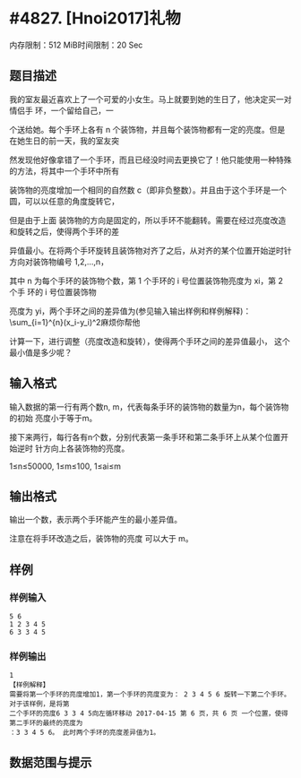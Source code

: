 # #4827. [Hnoi2017]礼物

内存限制：512 MiB时间限制：20 Sec

## 题目描述

我的室友最近喜欢上了一个可爱的小女生。马上就要到她的生日了，他决定买一对情侣手 环，一个留给自己，一

个送给她。每个手环上各有 n 个装饰物，并且每个装饰物都有一定的亮度。但是在她生日的前一天，我的室友突

然发现他好像拿错了一个手环，而且已经没时间去更换它了！他只能使用一种特殊的方法，将其中一个手环中所有

装饰物的亮度增加一个相同的自然数 c（即非负整数）。并且由于这个手环是一个圆，可以以任意的角度旋转它，

但是由于上面 装饰物的方向是固定的，所以手环不能翻转。需要在经过亮度改造和旋转之后，使得两个手环的差

异值最小。在将两个手环旋转且装饰物对齐了之后，从对齐的某个位置开始逆时针方向对装饰物编号 1,2,&hellip;,n，

其中 n 为每个手环的装饰物个数，第 1 个手环的 i 号位置装饰物亮度为 xi，第 2 个手 环的 i 号位置装饰物

亮度为 yi，两个手环之间的差异值为(参见输入输出样例和样例解释)： \sum_{i=1}^{n}(x_i-y_i)^2麻烦你帮他

计算一下，进行调整（亮度改造和旋转），使得两个手环之间的差异值最小， 这个最小值是多少呢？

## 输入格式

输入数据的第一行有两个数n, m，代表每条手环的装饰物的数量为n，每个装饰物的初始 亮度小于等于m。

接下来两行，每行各有n个数，分别代表第一条手环和第二条手环上从某个位置开始逆时 针方向上各装饰物的亮度。

1&le;n&le;50000, 1&le;m&le;100, 1&le;ai&le;m

## 输出格式

输出一个数，表示两个手环能产生的最小差异值。

注意在将手环改造之后，装饰物的亮度 可以大于 m。

## 样例

### 样例输入

    
    5 6
    1 2 3 4 5
    6 3 3 4 5
    

### 样例输出

    
    1
    【样例解释】
    需要将第一个手环的亮度增加1，第一个手环的亮度变为： 2 3 4 5 6 旋转一下第二个手环。对于该样例，是将第
    二个手环的亮度6 3 3 4 5向左循环移动 2017-04-15 第 6 页，共 6 页 一个位置，使得第二手环的最终的亮度为
    ：3 3 4 5 6。 此时两个手环的亮度差异值为1。
    
    

## 数据范围与提示
